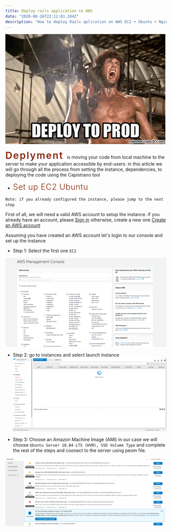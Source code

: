 ```yaml
---
title: Deploy rails application to AWS
date: "2020-08-26T22:12:03.284Z"
description: "How to deploy Rails aplication on AWS EC2 + Ubuntu + Nginx + capistrano"
---
```


 ![cover](./assets/cover.gif)


<span style="color: #89270a; letter-spacing: 0.09em; font-size: 30px; font-weight: 600;"> Deplyment </span> is moving your code from local machine to the server to make your application accessible by end-users. in this article we will go through all the process from setting the instance, dependencies, to deploying the code using the Capistrano tool

- <span style="color: #89270a; letter-spacing: 0.03em; font-size: 25px; font-weight: 300;"> Set up EC2 Ubuntu </span>

`Note: if you already configured the instance, please jump to the next step`

First of all, we will need a valid AWS account to setup the instance. if you already have an account, please [Sign in](https://signin.aws.amazon.com/signin?redirect_uri=https%3A%2F%2Fconsole.aws.amazon.com%2Fconsole%2Fhome%3Fstate%3DhashArgs%2523%26isauthcode%3Dtrue&client_id=arn%3Aaws%3Aiam%3A%3A015428540659%3Auser%2Fhomepage&forceMobileApp=0&code_challenge=MD3yXqK8aNOciUyEyk4HgGKVt2IxqIoyUV4kG98YHnU&code_challenge_method=SHA-256) otherwise, create a new one [Create an AWS account](https://portal.aws.amazon.com/billing/signup#/start)

Assuming you have created an AWS account let's login to our console and set up the instance
- Step 1: Select the first one `EC2`

![Step1](./assets/Step1.png)

- Step 2: go to instances and select launch instance
![Step2](./assets/Step2.png)

- Step 3: Choose an Amazon Machine Image (AMI) in our case we will choose `Ubuntu Server 18.04 LTS (HVM), SSD Volume Type` and complete the rest of the steps and coonect to the server using peom file.

![Step3](./assets/Step3.png)